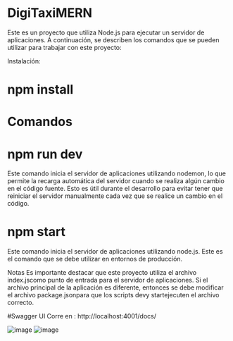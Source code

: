 # DigiTaxiMERN

Este es un proyecto que utiliza Node.js para ejecutar un servidor de aplicaciones. A continuación, se describen los comandos que se pueden utilizar para trabajar con este proyecto:

Instalación:
# npm install

# Comandos
# npm run dev
Este comando inicia el servidor de aplicaciones utilizando nodemon, lo que permite la recarga automática del servidor cuando se realiza algún cambio en el código fuente. Esto es útil durante el desarrollo para evitar tener que reiniciar el servidor manualmente cada vez que se realice un cambio en el código.

# npm start
Este comando inicia el servidor de aplicaciones utilizando node.js. Este es el comando que se debe utilizar en entornos de producción.

Notas
Es importante destacar que este proyecto utiliza el archivo index.jscomo punto de entrada para el servidor de aplicaciones. Si el archivo principal de la aplicación es diferente, entonces se debe modificar el archivo package.jsonpara que los scripts devy startejecuten el archivo correcto.


#Swagger UI 
Corre en : http://localhost:4001/docs/

![image](https://user-images.githubusercontent.com/86330565/227593227-c1a0a36c-e94d-461c-8ff8-26ba48ed8539.png)
![image](https://user-images.githubusercontent.com/86330565/227593254-af449fc2-d625-423d-8ad3-01634bbb0775.png)
